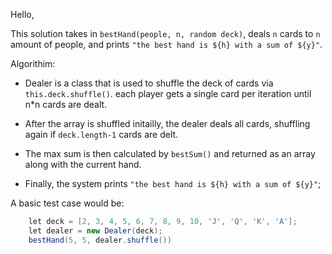 Hello, 

This solution takes in ```bestHand(people, n, random deck)```, deals `n` cards to `n` amount of people, and 
prints ```"the best hand is ${h} with a sum of ${y}"```.

Algorithim:

- Dealer is a class that is used to shuffle the deck of cards via ```this.deck.shuffle()```.
each player gets a single card per iteration until n*n cards are dealt.

- After the array is shuffled initailly, the dealer deals all cards, 
shuffling again if ```deck.length-1``` cards are delt.

- The max sum is then calculated by ```bestSum()``` and returned as an array along with the current hand.

- Finally, the system prints ```"the best hand is ${h} with a sum of ${y}"```;

A basic test case would be: 
```cs
    let deck = [2, 3, 4, 5, 6, 7, 8, 9, 10, 'J', 'Q', 'K', 'A'];
    let dealer = new Dealer(deck);
    bestHand(5, 5, dealer.shuffle()) 
```